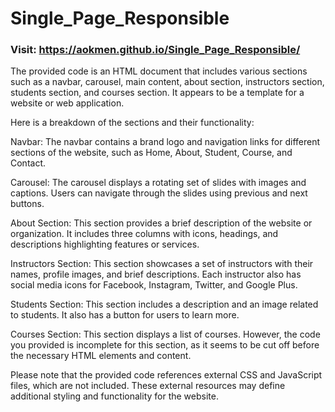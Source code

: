# Single_Page_Responsible
### Visit: https://aokmen.github.io/Single_Page_Responsible/
The provided code is an HTML document that includes various sections such as a navbar, carousel, main content, about section, instructors section, students section, and courses section. It appears to be a template for a website or web application.

Here is a breakdown of the sections and their functionality:

Navbar: The navbar contains a brand logo and navigation links for different sections of the website, such as Home, About, Student, Course, and Contact.

Carousel: The carousel displays a rotating set of slides with images and captions. Users can navigate through the slides using previous and next buttons.

About Section: This section provides a brief description of the website or organization. It includes three columns with icons, headings, and descriptions highlighting features or services.

Instructors Section: This section showcases a set of instructors with their names, profile images, and brief descriptions. Each instructor also has social media icons for Facebook, Instagram, Twitter, and Google Plus.

Students Section: This section includes a description and an image related to students. It also has a button for users to learn more.

Courses Section: This section displays a list of courses. However, the code you provided is incomplete for this section, as it seems to be cut off before the necessary HTML elements and content.

Please note that the provided code references external CSS and JavaScript files, which are not included. These external resources may define additional styling and functionality for the website.






